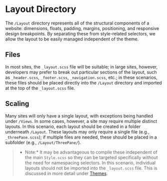 # Layout Directory

The `/Layout` directory represents all of the structural components of a website: dimensions, floats, padding, margins, positioning, and responsive design breakpoints. By separating these from style-related selectors, we allow the layout to be easily managed independent of the theme.

## Files
In most sites, the `_layout.scss` file will be suitable; in large sites, however, developers may prefer to break out particular sections of the layout, such as `_header.scss`, `_footer.scss`, `_navigation.scss`, etc.; in these scenarios, these files should be placed directly into the `/Layout` directory and imported at the top of the `_layout.scss` file.

## Scaling
Many sites will only have a single layout, with exceptions being handled under `/Views`. In some cases, however, a site may require multiple distinct layouts. In this scenario, each layout should be created in a folder underneath `/Layout`. These layouts may only require a single file (e.g., `_threePane.scss`); if multiple files are needed, these should be placed in a subfolder (e.g., `/Layout/ThreePane/`).

> * Note:* It may be advantageous to compile these independent of the main `Style.scss` so they can be targeted specifically without the need for namespacing selectors. In this scenario, individual layouts should not be imported into the `_layout.scss` file. This is discussed in more detail under [Themes](./Themes/Readme.md).

